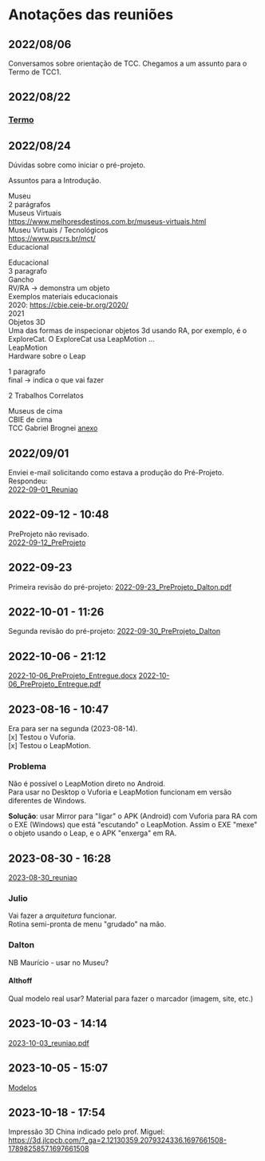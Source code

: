 # Anotações das reuniões  

## 2022/08/06  

Conversamos sobre orientação de TCC. Chegamos a um assunto para o Termo de TCC1.

## 2022/08/22

### [Termo](./Termo.pdf "Termo")  

## 2022/08/24

Dúvidas sobre como iniciar o pré-projeto.  

Assuntos para a Introdução.  

Museu  
2 parágrafos  
Museus Virtuais  
<https://www.melhoresdestinos.com.br/museus-virtuais.html>  
Museu Virtuais / Tecnológicos  
<https://www.pucrs.br/mct/>  
Educacional  

Educacional  
3 paragrafo  
Gancho  
RV/RA -> demonstra um objeto  
Exemplos materiais educacionais  
2020: <https://cbie.ceie-br.org/2020/>  
2021  
Objetos 3D  
Uma das formas de inspecionar objetos 3d usando RA, por exemplo, é o ExploreCat. O ExploreCat usa LeapMotion ...  
LeapMotion  
Hardware sobre o Leap  

1 paragrafo  
final -> indica o que vai fazer  

2 Trabalhos Correlatos  

Museus de cima  
CBIE de cima  
TCC Gabriel Brognei [anexo](tcc_GabrielBrogniBento.pdf "anexo")  

## 2022/09/01  

Enviei e-mail solicitando como estava a produção do Pré-Projeto. Respondeu:  
[2022-09-01_Reuniao](2022-09-01_Reuniao.pdf "2022-09-01_Reuniao")  

## 2022-09-12 - 10:48

PreProjeto não revisado.  
[2022-09-12_PreProjeto](2022-09-12_PreProjeto.pdf "2022-09-12_PreProjeto")  

## 2022-09-23

Primeira revisão do pré-projeto: [2022-09-23_PreProjeto_Dalton.pdf](2022-09-23_PreProjeto_Dalton.pdf "2022-09-23_PreProjeto_Dalton.pdf")  

## 2022-10-01 - 11:26

Segunda revisão do pré-projeto: [2022-09-30_PreProjeto_Dalton](2022-09-30_PreProjeto_Dalton.pdf "2022-09-30_PreProjeto_Dalton")  

## 2022-10-06 - 21:12

[2022-10-06_PreProjeto_Entregue.docx](2022-10-06_PreProjeto_Entregue.docx "2022-10-06_PreProjeto_Entregue.docx")
[2022-10-06_PreProjeto_Entregue.pdf](2022-10-06_PreProjeto_Entregue.pdf "2022-10-06_PreProjeto_Entregue.pdf")  

## 2023-08-16 - 10:47

Era para ser na segunda (2023-08-14).  
\[x] Testou o Vuforia.  
\[x] Testou o LeapMotion.  

### Problema

Não é possível o LeapMotion direto no Android.  
Para usar no Desktop o Vuforia e LeapMotion funcionam em versão diferentes de Windows.  

**Solução**: usar Mirror para "ligar" o APK (Android) com Vuforia para RA com o EXE (Windows) que está "escutando" o LeapMotion. Assim o EXE "mexe" o objeto usando o Leap, e o APK "enxerga" em RA.  

## 2023-08-30 - 16:28

[2023-08-30_reuniao](2023-08-30_reuniao.pdf)  

### Julio

Vai fazer a *arquitetura* funcionar.  
Rotina semi-pronta de menu "grudado" na mão.  

### Dalton

NB Maurício - usar no Museu?  

#### Althoff

Qual modelo real usar?
Material para fazer o marcador (imagem, site, etc.)  

## 2023-10-03 - 14:14

[2023-10-03_reuniao.pdf](2023-08-30_reuniao.pdf)  

## 2023-10-05 - 15:07

[Modelos](Modelos)  

## 2023-10-18 - 17:54

Impressão 3D China indicado pelo prof. Miguel:  
<https://3d.jlcpcb.com/?_ga=2.12130359.2079324336.1697661508-1789825857.1697661508>  
